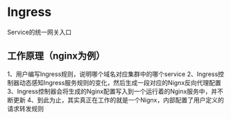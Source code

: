 # Ingress

Service的统一网关入口

## 工作原理（nginx为例）

1、用户编写Ingress规则，说明哪个域名对应集群中的哪个service
2、Ingress控制器动态感知Ingress服务规则的变化，然后生成一段对应的Nignx反向代理配置
3、Ingress控制器会将生成的Nginx配置写入到一个运行着的Nginx服务中，并不断更新
4、到此为止，其实真正在工作的就是一个Nignx，内部配置了用户定义的请求转发规则
